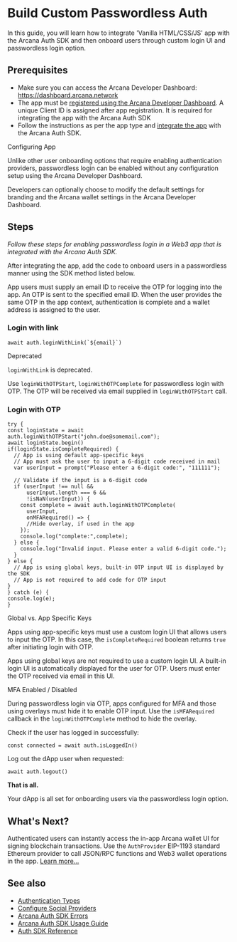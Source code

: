 # Build Custom Passwordless Auth

In this guide, you will learn how to integrate 'Vanilla HTML/CSS/JS' app with the Arcana Auth SDK and then onboard users through custom login UI and passwordless login option.

## Prerequisites

- Make sure you can access the Arcana Developer Dashboard: <https://dashboard.arcana.network>
- The app must be [registered using the Arcana Developer Dashboard](../../../../../setup/config-auth/register-app/). A unique Client ID is assigned after app registration. It is required for integrating the app with the Arcana Auth SDK
- Follow the instructions as per the app type and [integrate the app](../../../../integrate/vanilla-html-css-js/) with the Arcana Auth SDK.

Configuring App

Unlike other user onboarding options that require enabling authentication providers, passwordless login can be enabled without any configuration setup using the Arcana Developer Dashboard.

Developers can optionally choose to modify the default settings for branding and the Arcana wallet settings in the Arcana Developer Dashboard.

## Steps

*Follow these steps for enabling passwordless login in a Web3 app that is integrated with the Arcana Auth SDK.*

After integrating the app, add the code to onboard users in a passwordless manner using the SDK method listed below.

App users must supply an email ID to receive the OTP for logging into the app. An OTP is sent to the specified email ID. When the user provides the same OTP in the app context, authentication is complete and a wallet address is assigned to the user.

### Login with link

```
await auth.loginWithLink(`${email}`)

```

Deprecated

`loginWithLink` is deprecated.

Use `loginWithOTPStart`, `loginWithOTPComplete` for passwordless login with OTP. The OTP will be received via email supplied in `loginWithOTPStart` call.

### Login with OTP

```
try {
const loginState = await auth.loginWithOTPStart("john.doe@somemail.com");
await loginState.begin()
if(loginState.isCompleteRequired) {
  // App is using default app-specific keys
  // App must ask the user to input a 6-digit code received in mail
  var userInput = prompt("Please enter a 6-digit code:", "111111");

  // Validate if the input is a 6-digit code
  if (userInput !== null && 
      userInput.length === 6 && 
      !isNaN(userInput)) {
    const complete = await auth.loginWithOTPComplete(
      userInput, 
      onMFARequired() => {
      //Hide overlay, if used in the app
    });
    console.log("complete:",complete);
  } else {
    console.log("Invalid input. Please enter a valid 6-digit code.");
  } 
} else {
  // App is using global keys, built-in OTP input UI is displayed by the SDK
  // App is not required to add code for OTP input
}
} catch (e) {
console.log(e);
}

```

Global vs. App Specific Keys

Apps using app-specific keys must use a custom login UI that allows users to input the OTP. In this case, the `isCompleteRequired` boolean returns `true` after initiating login with OTP.

Apps using global keys are not required to use a custom login UI. A built-in login UI is automatically displayed for the user for OTP. Users must enter the OTP received via email in this UI.

MFA Enabled / Disabled

During passwordless login via OTP, apps configured for MFA and those using overlays must hide it to enable OTP input. Use the `isMFARequired` callback in the `loginWithOTPComplete` method to hide the overlay.

Check if the user has logged in successfully:

```
const connected = await auth.isLoggedIn()

```

Log out the dApp user when requested:

```
await auth.logout()

```

**That is all.**

Your dApp is all set for onboarding users via the passwordless login option.

## What's Next?

Authenticated users can instantly access the in-app Arcana wallet UI for signing blockchain transactions. Use the `AuthProvider` EIP-1193 standard Ethereum provider to call JSON/RPC functions and Web3 wallet operations in the app. [Learn more...](../../../../web3-ops/evm/)

## See also

- [Authentication Types](../../../../../concepts/authtype/)
- [Configure Social Providers](../../../../../setup/)
- [Arcana Auth SDK Errors](../../../../auth-error-msg/)
- [Arcana Auth SDK Usage Guide](../../../../auth-usage-guide/)
- [Auth SDK Reference](https://authsdk-ref-guide.netlify.app/)
